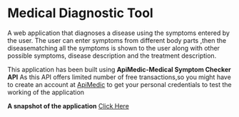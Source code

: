 # Medical Diagnostic Tool
A web application that diagnoses a disease using the symptoms entered by the user. The user can enter symptoms from different body parts ,then the diseasematching all the symptoms is shown to the user along with other possible symptoms,
disease description and the treatment description.

This application has been built using **ApiMedic-Medical Symptom Checker API** 
As this API offers limited number of free transactions,so you might have to create an account at [ApiMedic](http://apimedic.com) to get your personal credentials to test the working of the application

 **A snapshot of the application**
 [Click Here](https://user-images.githubusercontent.com/29385192/34518113-dcbb936a-f0a3-11e7-891f-7090c8ba6ce9.jpg)



